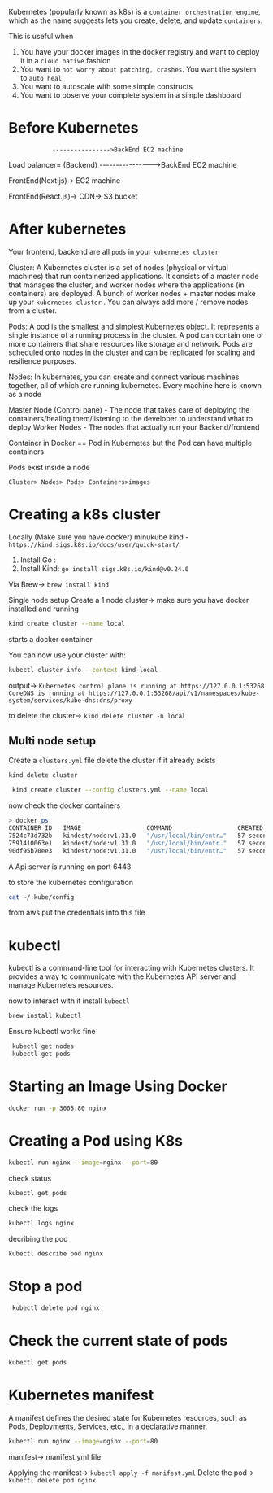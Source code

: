 Kubernetes (popularly known as k8s) is a `container orchestration engine`, which as the name  suggests lets you create, delete, and update `containers`.

This is useful when
1. You have your docker images in the docker registry and want to deploy it in a `cloud native` fashion
2. You want to `not worry about patching, crashes`. You want the system to `auto heal`
3. You want to autoscale with some simple constructs
4. You want to observe your complete system in a simple dashboard

# Before Kubernetes
                ---------------->BackEnd EC2 machine
Load balancer=
(Backend)
                ---------------->BackEnd EC2 machine

FrontEnd(Next.js)-> EC2 machine

FrontEnd(React.js)-> CDN-> S3 bucket

# After kubernetes
Your frontend, backend are all `pods` in your `kubernetes cluster`

Cluster: A Kubernetes cluster is a set of nodes (physical or virtual machines) that run containerized applications. It consists of a master node that manages the cluster, and worker nodes where the applications (in containers) are deployed.
A bunch of worker nodes + master nodes make up your `kubernetes cluster` . You can always add more / remove nodes from a cluster.

Pods: A pod is the smallest and simplest Kubernetes object. It represents a single instance of a running process in the cluster. A pod can contain one or more containers that share resources like storage and network. Pods are scheduled onto nodes in the cluster and can be replicated for scaling and resilience purposes.

Nodes: In kubernetes, you can create and connect various machines together, all of which are running kubernetes. Every machine here is known as a node

Master Node (Control pane) - The node that takes care of deploying the containers/healing them/listening to the developer to understand what to deploy
Worker Nodes - The nodes that actually run your Backend/frontend


Container in Docker == Pod in Kubernetes
but the Pod can have multiple containers

Pods exist inside a node

`Cluster> Nodes> Pods> Containers>images`


# Creating a k8s cluster
 
Locally (Make sure you have docker)
minukube
kind - `https://kind.sigs.k8s.io/docs/user/quick-start/`

1. Install Go : 
2. Install Kind: `go install sigs.k8s.io/kind@v0.24.0`

Via Brew-> `brew install kind`

Single node setup
Create a 1 node cluster-> make sure you have docker installed and running
```bash
kind create cluster --name local
```

starts a docker container 

You can now use your cluster with:
```bash
kubectl cluster-info --context kind-local
```
output-> `Kubernetes control plane is running at https://127.0.0.1:53268
CoreDNS is running at https://127.0.0.1:53268/api/v1/namespaces/kube-system/services/kube-dns:dns/proxy`

to delete the cluster-> `kind delete cluster -n local`

## Multi node setup
Create a `clusters.yml` file
delete the cluster if it already exists
```bash
kind delete cluster
```

```bash
 kind create cluster --config clusters.yml --name local
```

now check the docker containers
```bash
> docker ps
CONTAINER ID   IMAGE                  COMMAND                  CREATED          STATUS          PORTS                       NAMES
7524c73d732b   kindest/node:v1.31.0   "/usr/local/bin/entr…"   57 seconds ago   Up 55 seconds   127.0.0.1:53338->6443/tcp   local-control-plane
7591410063e1   kindest/node:v1.31.0   "/usr/local/bin/entr…"   57 seconds ago   Up 55 seconds                               local-worker2
90df95b70ee3   kindest/node:v1.31.0   "/usr/local/bin/entr…"   57 seconds ago   Up 55 seconds                               local-worker

```

A Api server is running on port 6443

to store the kubernetes configuration
```bash
cat ~/.kube/config
```

from aws put the credentials into this file

# kubectl
kubectl is a command-line tool for interacting with Kubernetes clusters. It provides a way to communicate with the Kubernetes API server and manage Kubernetes resources.

now to interact with it install `kubectl`
````bash
brew install kubectl
````

Ensure kubectl works fine
```bash
 kubectl get nodes
 kubectl get pods
```

# Starting an Image Using Docker
```bash 
docker run -p 3005:80 nginx
```

# Creating a Pod using K8s
```bash
kubectl run nginx --image=nginx --port=80
```

check status
```bash 
kubectl get pods
```

check the logs
```bash
kubectl logs nginx
```

decribing the pod
```bash
kubectl describe pod nginx
```

# Stop a pod
```bash
 kubectl delete pod nginx
```

# Check the current state of pods
```bash
kubectl get pods
```

# Kubernetes manifest
A manifest defines the desired state for Kubernetes resources, such as Pods, Deployments, Services, etc., in a declarative manner. 
```bash
kubectl run nginx --image=nginx --port=80
```
manifest-> manifest.yml file

Applying the manifest-> `kubectl apply -f manifest.yml`
Delete the pod-> `kubectl delete pod nginx`

